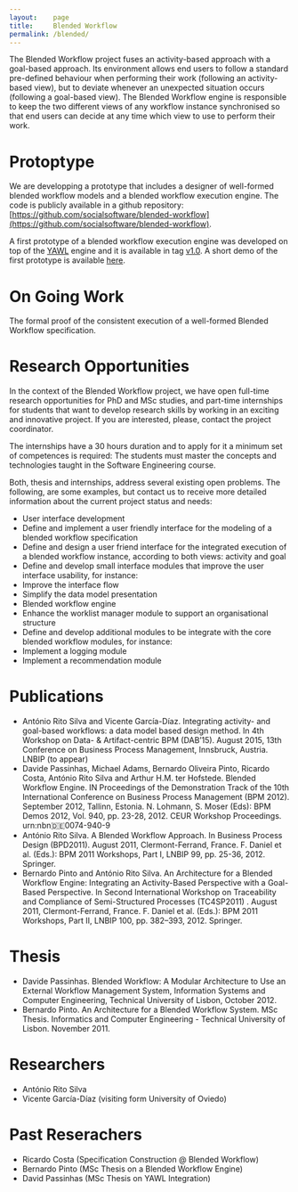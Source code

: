```yaml
---
layout:    page
title:     Blended Workflow
permalink: /blended/
---
```


The Blended Workflow project fuses an activity-based approach with a goal-based approach. Its environment allows end users to follow a standard pre-defined behaviour when performing their work (following an activity-based view), but to deviate whenever an unexpected situation occurs (following a goal-based view). The Blended Workflow engine is responsible to keep the two different views of any workflow instance synchronised so that end users can decide at any time which view to use to perform their work.

# Protoptype

We are developping a prototype that includes a designer of well-formed blended workflow models and a blended workflow execution engine. The code is publicly available in a github repository: [https://github.com/socialsoftware/blended-workflow](https://github.com/socialsoftware/blended-workflow).

A first prototype of a blended workflow execution engine was developed on top of the [YAWL](http://www.yawlfoundation.org/) engine and it is available in tag [v1.0](https://github.com/socialsoftware/blended-workflow/releases/tag/v1.0). A short demo of the first prototype is available [here](https://www.youtube.com/watch?v=Anb4kuXtBgc). 

# On Going Work

The formal proof of the consistent execution of a well-formed Blended Workflow specification.

# Research Opportunities

In the context of the Blended Workflow project, we have open full-time research opportunities for PhD and MSc studies, and part-time internships for students that want to develop research skills by working in an exciting and innovative project. If you are interested, please, contact the project coordinator.

The internships have a 30 hours duration and to apply for it a minimum set of competences is required: The students must master the concepts and technologies taught in the Software Engineering course.

Both, thesis and internships, address several existing open problems. The following, are some examples, but contact us to receive more detailed information about the current project status and needs:

- User interface development
 - Define and implement a user friendly interface for the modeling of a blended workflow specification
 - Define and design a user friend interface for the integrated execution of a blended workflow instance, according to both views: activity and goal
 - Define and develop small interface modules that improve the user interface usability, for instance:
  - Improve the interface flow
  - Simplify the data model presentation
- Blended workflow engine
 - Enhance the worklist manager module to support an organisational structure
 - Define and develop additional modules to be integrate with the core blended workflow modules, for instance:
  - Implement a logging module
  - Implement a recommendation module

# Publications

- António Rito Silva and Vicente García-Díaz. Integrating activity- and goal-based workflows: a data model based design method. In 4th Workshop on Data- & Artifact-centric BPM (DAB’15). August 2015, 13th Conference on Business Process Management, Innsbruck, Austria. LNBIP (to appear)
- Davide Passinhas, Michael Adams, Bernardo Oliveira Pinto, Ricardo Costa, António Rito Silva and Arthur H.M. ter Hofstede. Blended Workflow Engine. IN Proceedings of the Demonstration Track of the 10th International Conference on Business Process Management (BPM 2012). September 2012, Tallinn, Estonia. N. Lohmann, S. Moser (Eds): BPM Demos 2012, Vol. 940, pp. 23-28, 2012. CEUR Workshop Proceedings. urn:nbn:de:0074-940-9
- António Rito Silva. A Blended Workflow Approach. In Business Process Design (BPD2011). August 2011, Clermont-Ferrand, France. F. Daniel et al. (Eds.): BPM 2011 Workshops, Part I, LNBIP 99, pp. 25-36, 2012. Springer.
- Bernardo Pinto and António Rito Silva. An Architecture for a Blended Workflow Engine: Integrating an Activity-Based Perspective with a Goal-Based Perspective. In Second International Workshop on Traceability and Compliance of Semi-Structured Processes (TC4SP2011) . August 2011, Clermont-Ferrand, France. F. Daniel et al. (Eds.): BPM 2011 Workshops, Part II, LNBIP 100, pp. 382–393, 2012. Springer.

# Thesis

- Davide Passinhas. Blended Workflow: A Modular Architecture to Use an External Workflow Management System, Information Systems and Computer Engineering, Technical University of Lisbon, October 2012.
- Bernardo Pinto. An Architecture for a Blended Workflow System. MSc Thesis. Informatics and Computer Engineering - Technical University of Lisbon. November 2011.

# Researchers

- António Rito Silva
- Vicente García-Díaz (visiting form University of Oviedo)

# Past Reserachers

- Ricardo Costa (Specification Construction @ Blended Workflow)
- Bernardo Pinto (MSc Thesis on a Blended Workflow Engine)
- David Passinhas (MSc Thesis on YAWL Integration)
